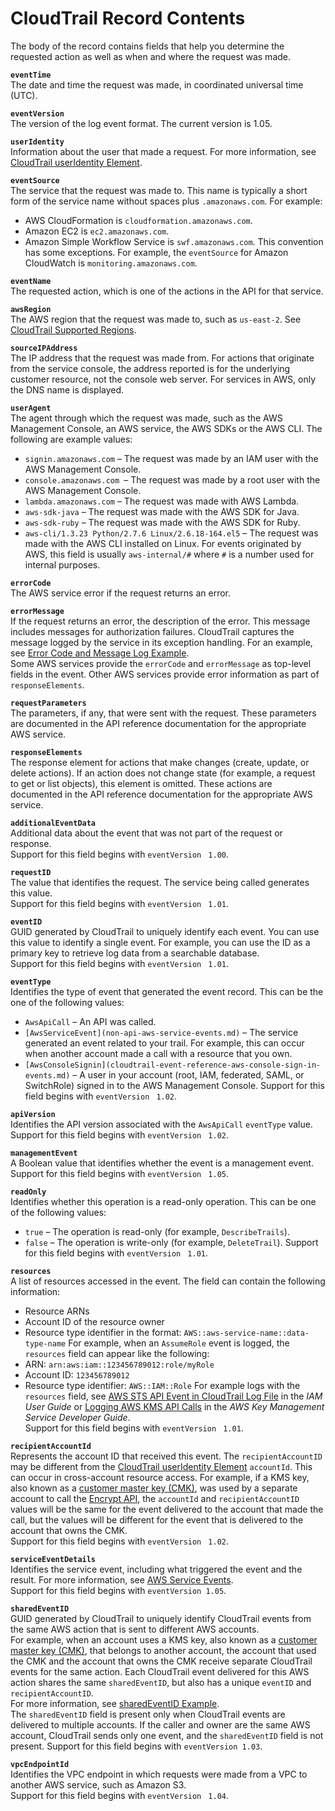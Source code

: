 # CloudTrail Record Contents<a name="cloudtrail-event-reference-record-contents"></a>

The body of the record contains fields that help you determine the requested action as well as when and where the request was made\.

**`eventTime`**  
The date and time the request was made, in coordinated universal time \(UTC\)\. 

**`eventVersion`**  
The version of the log event format\. The current version is 1\.05\.

**`userIdentity`**  
Information about the user that made a request\. For more information, see [CloudTrail userIdentity Element](cloudtrail-event-reference-user-identity.md)\. 

**`eventSource`**  
The service that the request was made to\. This name is typically a short form of the service name without spaces plus `.amazonaws.com`\. For example:  
+ AWS CloudFormation is `cloudformation.amazonaws.com`\.
+ Amazon EC2 is `ec2.amazonaws.com`\.
+ Amazon Simple Workflow Service is `swf.amazonaws.com`\.
This convention has some exceptions\. For example, the `eventSource` for Amazon CloudWatch is `monitoring.amazonaws.com`\.

**`eventName`**  
The requested action, which is one of the actions in the API for that service\. 

**`awsRegion`**  
The AWS region that the request was made to, such as `us-east-2`\. See [CloudTrail Supported Regions](cloudtrail-supported-regions.md)\.

**`sourceIPAddress`**  
The IP address that the request was made from\. For actions that originate from the service console, the address reported is for the underlying customer resource, not the console web server\. For services in AWS, only the DNS name is displayed\.

**`userAgent`**  
The agent through which the request was made, such as the AWS Management Console, an AWS service, the AWS SDKs or the AWS CLI\. The following are example values:  
+ `signin.amazonaws.com` – The request was made by an IAM user with the AWS Management Console\.
+ `console.amazonaws.com `– The request was made by a root user with the AWS Management Console\.
+ `lambda.amazonaws.com` – The request was made with AWS Lambda\.
+ `aws-sdk-java` – The request was made with the AWS SDK for Java\. 
+ `aws-sdk-ruby` – The request was made with the AWS SDK for Ruby\. 
+ `aws-cli/1.3.23 Python/2.7.6 Linux/2.6.18-164.el5` – The request was made with the AWS CLI installed on Linux\. 
For events originated by AWS, this field is usually `aws-internal/#` where `#` is a number used for internal purposes\.

**`errorCode`**  
The AWS service error if the request returns an error\. 

**`errorMessage`**  
If the request returns an error, the description of the error\. This message includes messages for authorization failures\. CloudTrail captures the message logged by the service in its exception handling\. For an example, see [Error Code and Message Log Example](cloudtrail-log-file-examples.md#error-code-and-error-message)\.   
Some AWS services provide the `errorCode` and `errorMessage` as top\-level fields in the event\. Other AWS services provide error information as part of `responseElements`\.

**`requestParameters`**  
The parameters, if any, that were sent with the request\. These parameters are documented in the API reference documentation for the appropriate AWS service\. 

**`responseElements`**  
The response element for actions that make changes \(create, update, or delete actions\)\. If an action does not change state \(for example, a request to get or list objects\), this element is omitted\. These actions are documented in the API reference documentation for the appropriate AWS service\. 

 **`additionalEventData`**   
Additional data about the event that was not part of the request or response\.  
Support for this field begins with `eventVersion` ` 1.00`\.

**`requestID`**  
The value that identifies the request\. The service being called generates this value\.  
Support for this field begins with `eventVersion` ` 1.01`\.

**`eventID`**  
GUID generated by CloudTrail to uniquely identify each event\. You can use this value to identify a single event\. For example, you can use the ID as a primary key to retrieve log data from a searchable database\.   
Support for this field begins with `eventVersion` ` 1.01`\.

**`eventType`**  
Identifies the type of event that generated the event record\. This can be the one of the following values:   
+ `AwsApiCall` – An API was called\. 
+ `[AwsServiceEvent](non-api-aws-service-events.md)` – The service generated an event related to your trail\. For example, this can occur when another account made a call with a resource that you own\. 
+ `[AwsConsoleSignin](cloudtrail-event-reference-aws-console-sign-in-events.md)` – A user in your account \(root, IAM, federated, SAML, or SwitchRole\) signed in to the AWS Management Console\.
Support for this field begins with `eventVersion` ` 1.02`\. 

**`apiVersion`**  
Identifies the API version associated with the `AwsApiCall` `eventType` value\.  
Support for this field begins with `eventVersion` ` 1.02`\.

**`managementEvent`**  
A Boolean value that identifies whether the event is a management event\.  
Support for this field begins with `eventVersion` ` 1.05`\.

 **`readOnly`**   
Identifies whether this operation is a read\-only operation\. This can be one of the following values:  
+ `true` – The operation is read\-only \(for example, `DescribeTrails`\)\.
+ `false` – The operation is write\-only \(for example, `DeleteTrail`\)\.
Support for this field begins with `eventVersion` ` 1.01`\.

 **`resources`**   
A list of resources accessed in the event\. The field can contain the following information:  
+ Resource ARNs
+ Account ID of the resource owner
+ Resource type identifier in the format: `AWS::aws-service-name::data-type-name`
For example, when an `AssumeRole` event is logged, the `resources` field can appear like the following:  
+ ARN: `arn:aws:iam::123456789012:role/myRole`
+ Account ID: `123456789012`
+ Resource type identifier: `AWS::IAM::Role`
For example logs with the `resources` field, see [AWS STS API Event in CloudTrail Log File](https://docs.aws.amazon.com/IAM/latest/UserGuide/cloudtrail-integration.html#stscloudtrailexample) in the *IAM User Guide* or [ Logging AWS KMS API Calls](https://docs.aws.amazon.com/kms/latest/developerguide/logging-using-cloudtrail.html) in the *AWS Key Management Service Developer Guide*\.  
Support for this field begins with `eventVersion` ` 1.01`\.

**`recipientAccountId`**  
Represents the account ID that received this event\. The `recipientAccountID` may be different from the [CloudTrail userIdentity Element](cloudtrail-event-reference-user-identity.md) `accountId`\. This can occur in cross\-account resource access\. For example, if a KMS key, also known as a [customer master key \(CMK\)](https://docs.aws.amazon.com/kms/latest/developerguide/concepts.html), was used by a separate account to call the [Encrypt API](https://docs.aws.amazon.com/kms/latest/developerguide/ct-encrypt.html), the `accountId` and `recipientAccountID` values will be the same for the event delivered to the account that made the call, but the values will be different for the event that is delivered to the account that owns the CMK\.  
Support for this field begins with `eventVersion` ` 1.02`\.

**`serviceEventDetails`**  
Identifies the service event, including what triggered the event and the result\. For more information, see [AWS Service Events](non-api-aws-service-events.md)\.  
Support for this field begins with `eventVersion 1.05`\.

**`sharedEventID`**  
GUID generated by CloudTrail to uniquely identify CloudTrail events from the same AWS action that is sent to different AWS accounts\.  
For example, when an account uses a KMS key, also known as a [customer master key \(CMK\)](https://docs.aws.amazon.com/kms/latest/developerguide/concepts.html), that belongs to another account, the account that used the CMK and the account that owns the CMK receive separate CloudTrail events for the same action\. Each CloudTrail event delivered for this AWS action shares the same `sharedEventID`, but also has a unique `eventID` and `recipientAccountID`\.  
For more information, see [sharedEventID Example](shared-event-ID.md)\.  
The `sharedEventID` field is present only when CloudTrail events are delivered to multiple accounts\. If the caller and owner are the same AWS account, CloudTrail sends only one event, and the `sharedEventID` field is not present\.
Support for this field begins with `eventVersion 1.03`\.

 **`vpcEndpointId`**   
Identifies the VPC endpoint in which requests were made from a VPC to another AWS service, such as Amazon S3\.   
Support for this field begins with `eventVersion` ` 1.04`\.